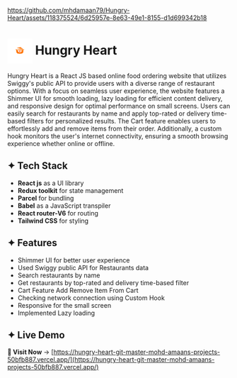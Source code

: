 https://github.com/mhdamaan79/Hungry-Heart/assets/118375524/6d25957e-8e63-49e1-8155-d1d699342b18

<h1>
  <img src="./src/assets/Images/hungry_heart_logo.png" alt="Hungry Heart Logo" width="56" style="vertical-align: middle;" />
  Hungry Heart
</h1>

Hungry Heart is a React JS based online food ordering website that utilizes Swiggy's public API to provide users with a diverse range of restaurant options. With a focus on seamless user experience, the website features a Shimmer UI for smooth loading, lazy loading for efficient content delivery, and responsive design for optimal performance on small screens. Users can easily search for restaurants by name and apply top-rated or delivery time-based filters for personalized results. The Cart feature enables users to effortlessly add and remove items from their order. Additionally, a custom hook monitors the user's internet connectivity, ensuring a smooth browsing experience whether online or offline.

## ✦ Tech Stack

-  **React js** as a UI library
-  **Redux toolkit** for state management
-  **Parcel** for bundling
-  **Babel** as a JavaScript transpiler
-  **React router-V6** for routing
-  **Tailwind CSS** for styling

## ✦ Features

-  Shimmer UI for better user experience
-  Used Swiggy public API for Restaurants data
-  Search restaurants by name
-  Get restaurants by top-rated and delivery time-based filter
-  Cart Feature Add Remove Item From Cart
-  Checking network connection using Custom Hook
-  Responsive for the small screen
-  Implemented Lazy loading

## ✦ Live Demo

**🔗 Visit Now** → [https://hungry-heart-git-master-mohd-amaans-projects-50bfb887.vercel.app/](https://hungry-heart-git-master-mohd-amaans-projects-50bfb887.vercel.app/)
